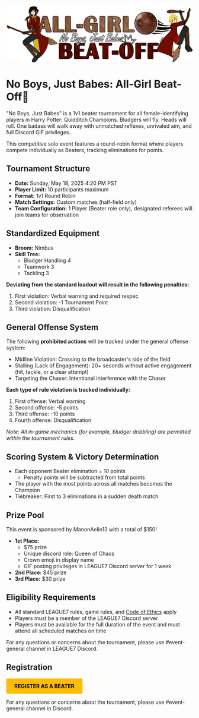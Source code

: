 
![No Boys, Just Babes](../images/events/nbjb_beatoff.png)
# No Boys, Just Babes: All-Girl Beat-Off🏏
"No Boys, Just Babes" is a 1v1 beater tournament for all female-identifying players in Harry Potter: Quidditch Champions. Bludgers will fly. Heads will roll. One badass will walk away with unmatched reflexes, unrivaled aim, and full Discord GIF privileges.

This competitive solo event features a round-robin format where players compete individually as Beaters, tracking eliminations for points.

## Tournament Structure
- **Date:** Sunday, May 18, 2025 4:20 PM PST
- **Player Limit:** 10 participants maximum
- **Format:** 1v1 Round Robin
- **Match Settings:** Custom matches (half-field only)
- **Team Configuration:** 1 Player (Beater role only), designated referees will join teams for observation

## Standardized Equipment
- **Broom:** Nimbus
- **Skill Tree:** 
  - Bludger Handling 4
  - Teamwork 3
  - Tackling 3

**Deviating from the standard loadout will result in the following penalties:**
1. First violation: Verbal warning and required respec
2. Second violation: -1 Tournament Point
3. Third violation: Disqualification

## General Offense System
The following **prohibited actions** will be tracked under the general offense system:
- Midline Violation: Crossing to the broadcaster's side of the field
- Stalling (Lack of Engagement): 20+ seconds without active engagement (hit, tackle, or a clear attempt)
- Targeting the Chaser: Intentional interference with the Chaser

**Each type of rule violation is tracked individually:**
1. First offense: Verbal warning
2. Second offense: -5 points
3. Third offense: -10 points
4. Fourth offense: Disqualification

*Note: All in-game mechanics (for example, bludger dribbling) are permitted within the tournament rules.*

## Scoring System & Victory Determination
- Each opponent Beater elimination = 10 points
    - Penalty points will be subtracted from total points
- The player with the most points across all matches becomes the Champion
- Tiebreaker: First to 3 eliminations in a sudden death match

## Prize Pool
This event is sponsored by ManonAelin13 with a total of $150!
- **1st Place:** 
    - $75 prize
    - Unique discord role: Queen of Chaos
    - Crown emoji in display name
    - GIF posting privileges in LEAGUE7 Discord server for 1 week
- **2nd Place:** $45 prize
- **3rd Place:** $30 prize

## Eligibility Requirements
- All standard LEAGUE7 rules, game rules, and [Code of Ethics](/codeofethics) apply
- Players must be a member of the LEAGUE7 Discord server
- Players must be available for the full duration of the event and must attend all scheduled matches on time

For any questions or concerns about the tournament, please use #event-general channel in LEAGUE7 Discord.

## Registration 
<a href="https://docs.google.com/forms/d/e/1FAIpQLScZvDXT9AIc-7V7SKdRyosXePDt6yYffUCMwprpZlbLQ0WUIg/viewform?usp=sharing"  target="_blank" style="display: inline-block; padding: 12px 22px; background-color: #ffbd00; color: black; text-decoration: none; font-weight: bold; border-radius: 4px; text-align: center;">REGISTER AS A BEATER</a> 

For any questions or concerns about the tournament, please use #event-general channel in Discord.